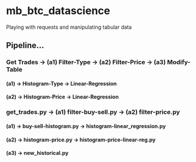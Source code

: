 # mb_btc_datascience
Playing with requests and manipulating tabular data
## Pipeline...
### Get Trades -> (a1) Filter-Type -> (a2) Filter-Price -> (a3) Modify-Table
#### (a1) -> Histogram-Type -> Linear-Regression 
#### (a2) -> Histogram-Price -> Linear-Regression
### get_trades.py -> (a1) filter-buy-sell.py  -> (a2) filter-price.py
#### (a1) -> buy-sell-histogram.py -> histogram-linear_regression.py 
#### (a2) -> histogram-price.py -> histogram-price-linear-reg.py
#### (a3) -> new_historical.py
